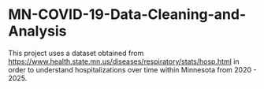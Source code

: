 # MN-COVID-19-Data-Cleaning-and-Analysis
This project uses a dataset obtained from https://www.health.state.mn.us/diseases/respiratory/stats/hosp.html in order to understand hospitalizations over time within Minnesota from 2020 - 2025. 
